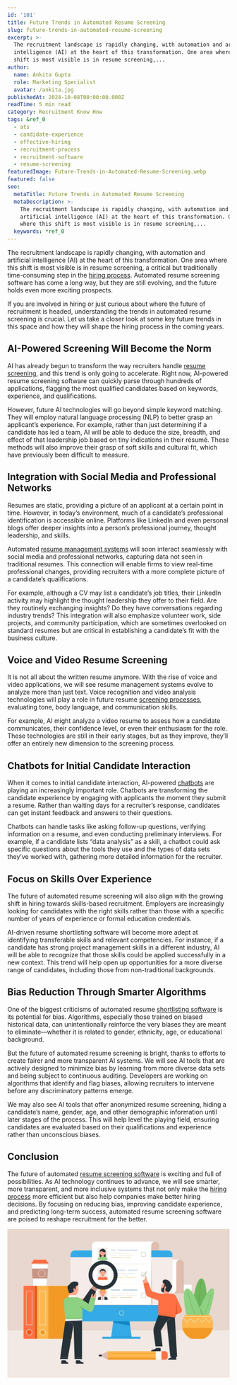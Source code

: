 ```yaml
---
id: '101'
title: Future Trends in Automated Resume Screening
slug: future-trends-in-automated-resume-screening
excerpt: >-
  The recruitment landscape is rapidly changing, with automation and artificial
  intelligence (AI) at the heart of this transformation. One area where this
  shift is most visible is in resume screening,...
author:
  name: Ankita Gupta
  role: Marketing Specialist
  avatar: /ankita.jpg
publishedAt: 2024-10-08T00:00:00.000Z
readTime: 5 min read
category: Recruitment Know How
tags: &ref_0
  - ats
  - candidate-experience
  - effective-hiring
  - recruitment-process
  - recruitment-software
  - resume-screening
featuredImage: Future-Trends-in-Automated-Resume-Screening.webp
featured: false
seo:
  metaTitle: Future Trends in Automated Resume Screening
  metaDescription: >-
    The recruitment landscape is rapidly changing, with automation and
    artificial intelligence (AI) at the heart of this transformation. One area
    where this shift is most visible is in resume screening,...
  keywords: *ref_0
---
```


The recruitment landscape is rapidly changing, with automation and artificial intelligence (AI) at the heart of this transformation. One area where this shift is most visible is in resume screening, a critical but traditionally time-consuming step in the [hiring process](https://www.thetalentpool.ai/blogs/how-accelerate-hiring-process-using-applicant-tracking-system/ "hiring process"). Automated resume screening software has come a long way, but they are still evolving, and the future holds even more exciting prospects.

If you are involved in hiring or just curious about where the future of recruitment is headed, understanding the trends in automated resume screening is crucial. Let us take a closer look at some key future trends in this space and how they will shape the hiring process in the coming years.

## AI-Powered Screening Will Become the Norm

AI has already begun to transform the way recruiters handle [resume screening](https://www.thetalentpool.ai/resume-management-software/ "resume screening"), and this trend is only going to accelerate. Right now, AI-powered resume screening software can quickly parse through hundreds of applications, flagging the most qualified candidates based on keywords, experience, and qualifications.

However, future AI technologies will go beyond simple keyword matching. They will employ natural language processing (NLP) to better grasp an applicant’s experience. For example, rather than just determining if a candidate has led a team, AI will be able to deduce the size, breadth, and effect of that leadership job based on tiny indications in their résumé. These methods will also improve their grasp of soft skills and cultural fit, which have previously been difficult to measure.

## Integration with Social Media and Professional Networks

Resumes are static, providing a picture of an applicant at a certain point in time. However, in today’s environment, much of a candidate’s professional identification is accessible online. Platforms like LinkedIn and even personal blogs offer deeper insights into a person’s professional journey, thought leadership, and skills.

Automated [resume management systems](https://www.thetalentpool.ai/blogs/top-trends-in-recruitment-management-systems-for-2024/ "resume management systems ") will soon interact seamlessly with social media and professional networks, capturing data not seen in traditional resumes. This connection will enable firms to view real-time professional changes, providing recruiters with a more complete picture of a candidate’s qualifications.

For example, although a CV may list a candidate’s job titles, their LinkedIn activity may highlight the thought leadership they offer to their field. Are they routinely exchanging insights? Do they have conversations regarding industry trends? This integration will also emphasize volunteer work, side projects, and community participation, which are sometimes overlooked on standard resumes but are critical in establishing a candidate’s fit with the business culture.

## Voice and Video Resume Screening

It is not all about the written resume anymore. With the rise of voice and video applications, we will see resume management systems evolve to analyze more than just text. Voice recognition and video analysis technologies will play a role in future resume [screening processes](https://www.thetalentpool.ai/blogs/pre-employment-screening-everything-you-need-know/ "screening processes"), evaluating tone, body language, and communication skills.

For example, AI might analyze a video resume to assess how a candidate communicates, their confidence level, or even their enthusiasm for the role. These technologies are still in their early stages, but as they improve, they’ll offer an entirely new dimension to the screening process.

## Chatbots for Initial Candidate Interaction

When it comes to initial candidate interaction, AI-powered [chatbots](https://www.thetalentpool.ai/blogs/how-recruitment-chatbots-are-revolutionizing-the-talent-acquisition/ "chatbots") are playing an increasingly important role. Chatbots are transforming the candidate experience by engaging with applicants the moment they submit a resume. Rather than waiting days for a recruiter’s response, candidates can get instant feedback and answers to their questions.

Chatbots can handle tasks like asking follow-up questions, verifying information on a resume, and even conducting preliminary interviews. For example, if a candidate lists “data analysis” as a skill, a chatbot could ask specific questions about the tools they use and the types of data sets they’ve worked with, gathering more detailed information for the recruiter.

## Focus on Skills Over Experience

The future of automated resume screening will also align with the growing shift in hiring towards skills-based recruitment. Employers are increasingly looking for candidates with the right skills rather than those with a specific number of years of experience or formal education credentials.

AI-driven resume shortlisting software will become more adept at identifying transferable skills and relevant competencies. For instance, if a candidate has strong project management skills in a different industry, AI will be able to recognize that those skills could be applied successfully in a new context. This trend will help open up opportunities for a more diverse range of candidates, including those from non-traditional backgrounds.

## Bias Reduction Through Smarter Algorithms

One of the biggest criticisms of automated resume [shortlisting software](https://www.thetalentpool.ai/blogs/best-resume-shortlisting-practices-for-hr-professionals/ "shortlisting software") is its potential for bias. Algorithms, especially those trained on biased historical data, can unintentionally reinforce the very biases they are meant to eliminate—whether it is related to gender, ethnicity, age, or educational background.

But the future of automated resume screening is bright, thanks to efforts to create fairer and more transparent AI systems. We will see AI tools that are actively designed to minimize bias by learning from more diverse data sets and being subject to continuous auditing. Developers are working on algorithms that identify and flag biases, allowing recruiters to intervene before any discriminatory patterns emerge.

We may also see AI tools that offer anonymized resume screening, hiding a candidate’s name, gender, age, and other demographic information until later stages of the process. This will help level the playing field, ensuring candidates are evaluated based on their qualifications and experience rather than unconscious biases.

## Conclusion

The future of automated [resume screening software](https://www.thetalentpool.ai/resume-management-software/) is exciting and full of possibilities. As AI technology continues to advance, we will see smarter, more transparent, and more inclusive systems that not only make the [hiring process](https://www.thetalentpool.ai/blogs/6-onboarding-metrics-most-important-in-hiring-process/ " hiring process") more efficient but also help companies make better hiring decisions. By focusing on reducing bias, improving candidate experience, and predicting long-term success, automated resume screening software are poised to reshape recruitment for the better.

![](images/Future-Trends-in-Automated-Resume-Screening-1024x683.jpg)
